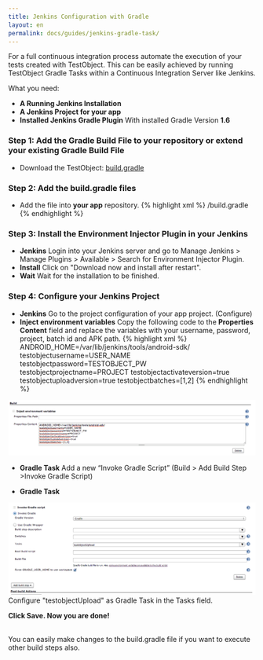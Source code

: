 ```yaml
---
title: Jenkins Configuration with Gradle
layout: en
permalink: docs/guides/jenkins-gradle-task/
---
```


For a full continuous integration process automate the execution of your tests created with TestObject. This can be easily achieved by running TestObject Gradle Tasks within a Continuous Integration Server like Jenkins.

What you need:

+ <strong>A Running Jenkins Installation</strong>
+ <strong>A Jenkins Project for your app</strong>
+ <strong>Installed Jenkins Gradle Plugin</strong> With installed Gradle Version <strong>1.6</strong>


<h3 id="step1">Step 1: Add the Gradle Build File to your repository or extend your existing Gradle Build File</h3>

+ Download the TestObject: <a href="https://github.com/testobject/calculator/blob/master/build.gradle" target="_blank">build.gradle</a>

<h3 id="step2">Step 2: Add the build.gradle files</h3>

+ Add the file into <strong>your app</strong> repository.
{% highlight xml %}
/build.gradle
{% endhighlight %}


<h3 id="step3">Step 3: Install the Environment Injector Plugin in your Jenkins</h3>

+ <strong>Jenkins</strong>
Login into your Jenkins server and go to Manage Jenkins > Manage Plugins > Available > Search for Environment Injector Plugin.
+ <strong>Install</strong>
Click on "Download now and install after restart".
+ <strong>Wait</strong>
Wait for the installation to be finished.

<h3 id="step3">Step 4: Configure your Jenkins Project</h3>

+ <strong>Jenkins</strong>
Go to the project configuration of your app project. (Configure)
+ <strong>Inject environment variables</strong>
Copy the following code to the <strong>Properties Content</strong> field and replace the variables with your username, password, project, batch id and APK path.
{% highlight xml %}
ANDROID_HOME=/var/lib/jenkins/tools/android-sdk/
testobjectusername=USER_NAME
testobjectpassword=TESTOBJECT_PW
testobjectprojectname=PROJECT
testobjectactivateversion=true
testobjectuploadversion=true
testobjectbatches=[1,2]
{% endhighlight %}
<img class="center shadow" src="/img/guides/jenkins-gradle-env-config.png">

+ <strong>Gradle Task</strong>
Add a new “Invoke Gradle Script” (Build > Add Build Step >Invoke Gradle Script)


+ <strong>Gradle Task</strong>
<img class="center shadow" src="/img/guides/jenkins-gradle-config.png">
Configure "testobjectUpload" as Gradle Task in the Tasks field.

<strong>Click Save. Now you are done!</strong></br></br>

You can easily make changes to the build.gradle file if you want to execute other build steps also.

